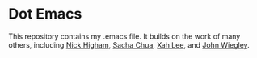 Dot Emacs 
==========

This repository contains my .emacs file.
It builds on the work of many others, including
[Nick Higham](https://github.com/higham/dot-emacs),
[Sacha Chua](https://github.com/sachac),
[Xah Lee](https://github.com/xahlee), and
[John Wiegley](https://github.com/jwiegley).

